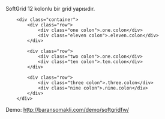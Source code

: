 SoftGrid 12 kolonlu bir grid yapısıdır. 

        <div class="container">
            <div class="row">
                <div class="one colon">.one.colon</div>
                <div class="eleven colon">.eleven.colon</div>
            </div>
    
            <div class="row">
                <div class="two colon">.one.colon</div>
                <div class="ten colon">.ten.colon</div>
            </div>
    
            <div class="row">
                <div class="three colon">.three.colon</div>
                <div class="nine colon">.nine.colon</div>
            </div>
        </div>
        
Demo: http://baransomakli.com/demo/softgridfw/
